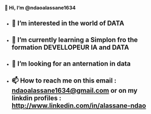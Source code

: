 ### 👋 Hi, I’m @ndaoalassane1634
- ## 👀 I’m interested in the world of DATA
- ## 🌱 I’m currently learning a Simplon fro the formation DEVELLOPEUR IA and DATA
- ## 💞️ I’m looking for an anternation in data
- ## 📫 How to reach me on this email : ndaoalassane1634@gmail.com  or on my linkdin profiles : http://www.linkedin.com/in/alassane-ndao
  
<!---
ndaoalassane1634/ndaoalassane1634 is a ✨ special ✨ repository because its `README.md` (this file) appears on your GitHub profile.
You can click the Preview link to take a look at your changes.
--->
